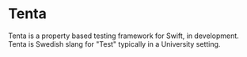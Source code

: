 # Tenta
Tenta is a property based testing framework for Swift, in development.
Tenta is Swedish slang for "Test" typically in a University setting.
